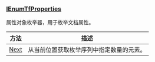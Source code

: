 ### [IEnumTfProperties](https://learn.microsoft.com/zh-cn/windows/win32/api/msctf/nn-msctf-ienumtfproperties)

属性对象枚举器，用于枚举文档属性。

方法						|描述
-|-
[Next][1]				|从当前位置获取枚举序列中指定数量的元素。

[1]: https://learn.microsoft.com/zh-cn/windows/win32/api/msctf/nf-msctf-ienumtfproperties-next